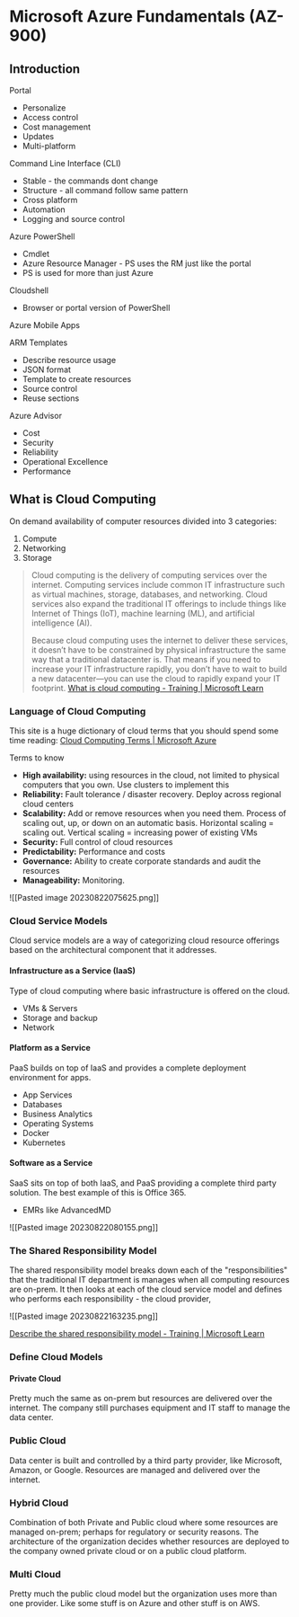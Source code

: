 # Microsoft Azure Fundamentals (AZ-900)

## Introduction

Portal
- Personalize
- Access control
- Cost management
- Updates
- Multi-platform

Command Line Interface (CLI)
- Stable - the commands dont change
- Structure - all command follow same pattern
- Cross platform
- Automation
- Logging and source control

Azure PowerShell
- Cmdlet
- Azure Resource Manager - PS uses the RM just like the portal
- PS is used for more than just Azure

Cloudshell
- Browser or portal version of PowerShell

Azure Mobile Apps

ARM Templates
- Describe resource usage
- JSON format
- Template to create resources
- Source control
- Reuse sections

Azure Advisor
- Cost
- Security
- Reliability
- Operational Excellence
- Performance

## What is Cloud Computing

On demand availability of computer resources divided into 3 categories:
1. Compute
2. Networking
3. Storage

> Cloud computing is the delivery of computing services over the internet. Computing services include common IT infrastructure such as virtual machines, storage, databases, and networking. Cloud services also expand the traditional IT offerings to include things like Internet of Things (IoT), machine learning (ML), and artificial intelligence (AI).
> 
>Because cloud computing uses the internet to deliver these services, it doesn’t have to be constrained by physical infrastructure the same way that a traditional datacenter is. That means if you need to increase your IT infrastructure rapidly, you don’t have to wait to build a new datacenter—you can use the cloud to rapidly expand your IT footprint.
>[What is cloud computing - Training | Microsoft Learn](https://learn.microsoft.com/en-us/training/modules/describe-cloud-compute/3-what-cloud-compute)

### Language of Cloud Computing

This site is a huge dictionary of cloud terms that you should spend some time reading:
[Cloud Computing Terms | Microsoft Azure](https://azure.microsoft.com/en-us/resources/cloud-computing-dictionary/)


Terms to know
- **High availability:** using resources in the cloud, not limited to physical computers that you own. Use clusters to implement this
- **Reliability:** Fault tolerance / disaster recovery. Deploy across regional cloud centers
- **Scalability:** Add or remove resources when you need them. Process of scaling out, up, or down on an automatic basis. Horizontal scaling = scaling out. Vertical scaling = increasing power of existing VMs
- **Security:** Full control of cloud resources
- **Predictability:** Performance and costs
- **Governance:** Ability to create corporate standards and audit the resources
- **Manageability:** Monitoring.

![[Pasted image 20230822075625.png]]

### Cloud Service Models
Cloud service models are a way of categorizing cloud resource offerings based on the architectural component that it addresses.

#### Infrastructure as a Service (IaaS)
Type of cloud computing where basic infrastructure is offered on the cloud. 
- VMs & Servers
- Storage and backup
- Network

#### Platform as a Service
PaaS builds on top of IaaS and provides a complete deployment environment for apps. 
- App Services
- Databases
- Business Analytics
- Operating Systems
- Docker
- Kubernetes

#### Software as a Service
SaaS sits on top of both IaaS, and PaaS providing a complete third party solution. The best example of this is Office 365.
- EMRs like AdvancedMD 

![[Pasted image 20230822080155.png]]

### The Shared Responsibility Model
The shared responsibility model breaks down each of the "responsibilities" that the traditional IT department is manages when all computing resources are on-prem. It then looks at each of the cloud service model and defines who performs each responsibility - the cloud provider, 

![[Pasted image 20230822163235.png]]

[Describe the shared responsibility model - Training | Microsoft Learn](https://learn.microsoft.com/en-us/training/modules/describe-cloud-compute/4-describe-shared-responsibility-model)

### Define Cloud Models

#### Private Cloud
Pretty much the same as on-prem but resources are delivered over the internet. The company still purchases equipment and IT staff to manage the data center. 

### Public Cloud
Data center is built and controlled by a third party provider, like Microsoft, Amazon, or Google. Resources are managed and delivered over the internet.

### Hybrid Cloud
Combination of both Private and Public cloud where some resources are managed on-prem; perhaps for regulatory or security reasons.  The architecture of the organization decides whether resources are deployed to the company owned private cloud or on a public cloud platform.

### Multi Cloud
Pretty much the public cloud model but the organization uses more than one provider. Like some stuff is on Azure and other stuff is on AWS. 

